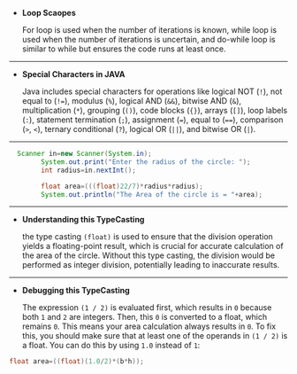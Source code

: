 - **Loop Scaopes**

  For loop is used when the number of iterations is known, while loop is used when the number of iterations is
  uncertain, and do-while loop is similar to while but ensures the code runs at least once.

---

- **Special Characters in JAVA**

  Java includes special characters for operations like logical NOT (`!`), not equal to (`!=`), modulus (`%`), logical
  AND (`&&`), bitwise AND (`&`), multiplication (`*`), grouping (`()`), code blocks (`{}`), arrays (`[]`), loop
  labels (`:`), statement termination (`;`), assignment (`=`), equal to (`==`), comparison (`>`, `<`), ternary
  conditional (`?`), logical OR (`||`), and bitwise OR (`|`).

---

```java
  Scanner in=new Scanner(System.in);
        System.out.print("Enter the radius of the circle: ");
        int radius=in.nextInt();

        float area=(((float)22/7)*radius*radius);
        System.out.println("The Area of the circle is = "+area);
```
---

- **Understanding this TypeCasting**

  the type casting `(float)` is used to ensure that the division operation yields a floating-point result,
  which is crucial for accurate calculation of the area of the circle. Without this type casting, the division would be
  performed as integer division, potentially leading to inaccurate results.

---

- **Debugging this TypeCasting**

  The expression `(1 / 2)` is evaluated first, which results in `0` because both `1` and `2` are integers. Then,
  this `0` is converted to a float, which remains `0`. This means your area calculation always results in `0`.
  To fix this, you should make sure that at least one of the operands in `(1 / 2)` is a float. You can do this by
  using `1.0` instead of `1`:

```java
float area=((float)(1.0/2)*(b*h));
```